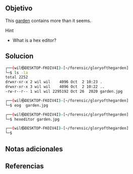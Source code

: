 ## Objetivo
This [garden](https://jupiter.challenges.picoctf.org/static/4153422e18d40363e7ffc7e15a108683/garden.jpg) contains more than it seems.

Hint
- What is a hex editor?
## Solucion

``` bash
┌──(wil㉿DESKTOP-FKOIV4I)-[~/forensic/gloryofthegarden]
└─$ ls -la
total 2252
drwxr-xr-x 2 wil wil    4096 Oct  2 10:23 .
drwxr-xr-x 3 wil wil    4096 Oct  2 10:22 ..
-rw-r--r-- 1 wil wil 2295192 Oct 26  2020 garden.jpg

┌──(wil㉿DESKTOP-FKOIV4I)-[~/forensic/gloryofthegarden]
└─$ eog  garden.jpg

┌──(wil㉿DESKTOP-FKOIV4I)-[~/forensic/gloryofthegarden]
└─$ hexeditor garden.jpg

┌──(wil㉿DESKTOP-FKOIV4I)-[~/forensic/gloryofthegarden]
└─$
```
## Notas adicionales
## Referencias